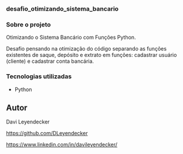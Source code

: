 ### desafio_otimizando_sistema_bancario

### Sobre o projeto
Otimizando o Sistema Bancário com Funções Python.

Desafio pensando na otimização do código separando as funções existentes de saque, depósito e extrato em funções: cadastrar usuário (cliente) e cadastrar conta bancária.

### Tecnologias utilizadas
* Python

## Autor
Davi Leyendecker

https://github.com/DLeyendecker

https://www.linkedin.com/in/davileyendecker/
